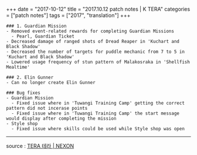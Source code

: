 +++
date = "2017-10-12"
title = "2017.10.12 patch notes | K TERA"
categories = ["patch notes"]
tags = ["2017", "translation"]
+++

```
### 1. Guardian Mission
- Removed event-related rewards for completing Guardian Missions
  - Pearl, Guardian Ticket
- Decreased damage of ranged shots of Dread Reaper in 'Kuchart and Black Shadow'
- Decreased the number of targets for puddle mechanic from 7 to 5 in 'Kuchart and Black Shadow'
- Lowered usage frequency of stun pattern of Malakosraka in 'Shellfish Mealtime'

### 2. Elin Gunner
- Can no longer create Elin Gunner

### Bug fixes
- Guardian Mission
  - Fixed issue where in 'Tuwangi Training Camp' getting the correct pattern did not incerase points
  - Fixed issue where in 'Tuwangi Training Camp' the start message would display after completing the mission
- Style shop
  - Fixed issue where skills could be used while Style shop was open
```

----

source : [TERA 테라 | NEXON](http://tera.nexon.com/news/update/view.aspx?n4articlesn=300)
